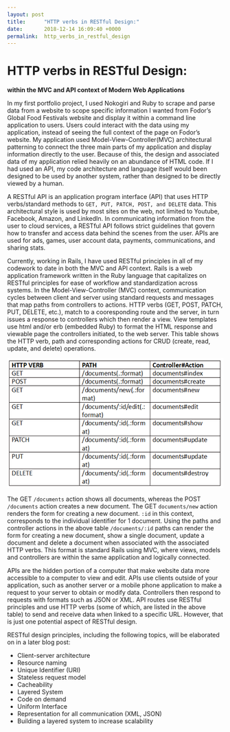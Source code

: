 ```yaml
---
layout: post
title:      "HTTP verbs in RESTful Design:"
date:       2018-12-14 16:09:40 +0000
permalink:  http_verbs_in_restful_design
---
```

# HTTP verbs in RESTful Design:
**within the MVC and API context of Modern Web Applications**

In my first portfolio project, I used Nokogiri and Ruby to scrape and parse data from a website to scope specific information I wanted from Fodor’s Global Food Festivals website and display it within a command line application to users. Users could interact with the data using my application, instead of seeing the full context of the page on Fodor’s website. My application used Model-View-Controller(MVC) architectural patterning to connect the three main parts of my application and display information directly to the user. Because of this, the design and associated data of my application relied heavily on an abundance of HTML code. If I had used an API, my code architecture and language itself would been designed to be used by another system, rather than designed to be directly viewed by a human. 

A RESTful API is an application program interface (API) that uses HTTP verbs/standard methods to `GET, PUT, PATCH, POST, and DELETE` data. This architectural style is used by most sites on the web, not limited to Youtube, Facebook, Amazon, and LinkedIn. In communicating information from the user to cloud services, a RESTful API follows strict guidelines that govern how to transfer and access data behind the scenes from the user. APIs are used for ads, games, user account data, payments, communications, and sharing stats. 

Currently, working in Rails, I have used RESTful principles in all of my codework to date in both the MVC and API context. Rails is a web application framework written in the Ruby language that capitalizes on RESTful principles for ease of workflow and standardization across systems. In the Model-View-Controller (MVC) context, communication cycles between client and server using standard requests and messages that map paths from controllers to actions. HTTP verbs (GET, POST, PATCH, PUT, DELETE, etc.), match to a cooresponding route and the server, in turn issues a response to controllers which then render a view. View templates use html and/or erb (embedded Ruby) to format the HTML response and viewable page the controllers initiated, to the web server. This table shows the HTTP verb, path and corresponding actions for CRUD (create, read, update, and delete) operations.

![](/img/Table.png)

The GET `/documents` action shows all documents, whereas the POST `/documents` action creates a new document. The GET `documents/new` action renders the form for creating a new document. `:id` in this context, corresponds to the individual identifier for 1 document. Using the paths and controller actions in the above table `/documents/:id` paths can render the form for creating a new document, show a single document, update a document and delete a document when associated with the associated HTTP verbs. This format is standard Rails using MVC, where views, models and controllers are within the same application and logically connected. 

APIs are the hidden portion of a computer that make website data more accessible to a computer to view and edit. APIs use clients outside of your application, such as another server or a mobile phone application to make a request to your server to obtain or modify data. Controllers then respond to requests with formats such as JSON or XML. 
API routes use RESTful principles and use HTTP verbs (some of which, are listed in the above table) to send and receive data when linked to a specific URL. However, that is just one potential aspect of RESTful design. 

RESTful design principles, including the following topics, will be elaborated on in a later blog post:

* Client-server architecture
* Resource naming
* Unique Identifier (URI)
* Stateless request model
* Cacheability
* Layered System
* Code on demand
* Uniform Interface
* Representation for all communication (XML, JSON)
* Building a layered system to increase scalability 

